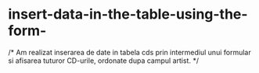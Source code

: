 # insert-data-in-the-table-using-the-form-
/*
Am realizat inserarea de date in tabela cds prin intermediul unui formular 
si afisarea tuturor CD-urile, ordonate dupa campul artist.
*/

